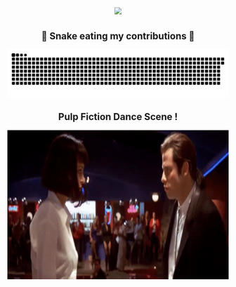 
<h1 align="center">
  <a href="https://git.io/typing-svg">
    <img src="https://readme-typing-svg.herokuapp.com/?lines=Hello!;+Welcome+to+my+profile!;&color=84F76E&center=true&size=30">
  </a>
</h1>

<div align="center">
  <h2>🐍 Snake eating my contributions 🐍</h2>

  <img src="https://github.com/KavishRAGHUBAR/KavishRAGHUBAR/raw/output/github-snake.svg">

</div>

<div align="center">

  <h2> Pulp Fiction Dance Scene ! </h2>
  <img src="https://github.com/KavishRAGHUBAR/KavishRAGHUBAR/blob/main/Pulp_Fiction_Dance_Scene_HQ.gif" width="800" height="340"/>
  
</div>
